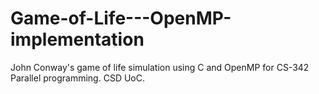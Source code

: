 # Game-of-Life---OpenMP-implementation
John Conway's game of life simulation using C and OpenMP for CS-342 Parallel programming. CSD UoC.
